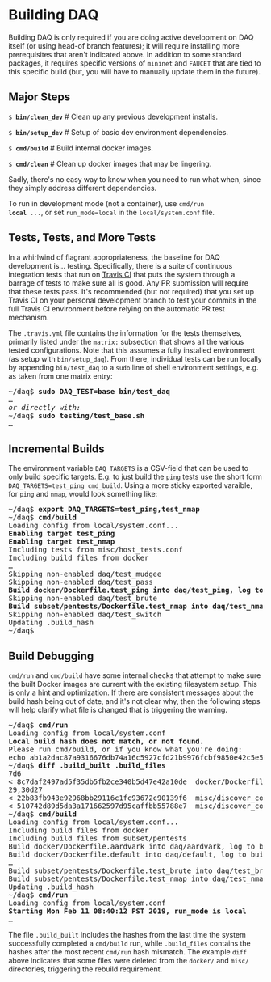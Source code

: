 # Building DAQ

Building DAQ is only required if you are doing active development on DAQ itself (or using head-of
branch features); it will require installing more prerequisites that aren't indicated above.
In addition to some standard packages, it requires specific versions of <code>mininet</code>
and <code>FAUCET</code> that are tied to this specific build (but, you will have to manually
update them in the future).

## Major Steps

<code>$ <b>bin/clean_dev</b></code> # Clean up any previous development installs.

<code>$ <b>bin/setup_dev</b></code> # Setup of basic dev environment dependencies.

<code>$ <b>cmd/build</b></code> # Build internal docker images.

<code>$ <b>cmd/clean</b></code> # Clean up docker images that may be lingering.

Sadly, there's no easy way to know when you need to run what when, since they simply address
different dependencies.

To run in development mode (not a container), use <code>cmd/run <b>local</b> ...</code>,
or set `run_mode=local` in the `local/system.conf` file.

## Tests, Tests, and More Tests

In a whirlwind of flagrant appropriateness, the baseline for DAQ development is... testing. Specifically,
there is a suite of continuous integration tests that run on [Travis CI](https://travis-ci.com/faucetsdn/daq)
that puts the system through a barrage of tests to make sure all is good. Any PR submission will
require that these tests pass. It's recommended (but not required) that you set up Travis CI on
your personal development branch to test your commits in the full Travis CI environment before relying
on the automatic PR test mechanism.

The `.travis.yml` file contains the information for the tests themselves, primarily listed under the `matrix:`
subsection that shows all the various tested configurations. Note that this assumes a fully installed environment
(as setup with `bin/setup_daq`). From there, individual tests can be run locally by
appending `bin/test_daq` to a `sudo` line of shell environment settings, e.g. as taken from one matrix entry:
<pre>
~/daq$ <b>sudo DAQ_TEST=base bin/test_daq</b>
&hellip;
<em>or directly with:</em>
~/daq$ <b>sudo testing/test_base.sh</b>
&hellip;
</pre>

## Incremental Builds

The environment variable `DAQ_TARGETS` is a CSV-field that can be used to only build specific targets. E.g.
to just build the `ping` tests use the short form `DAQ_TARGETS=test_ping cmd_build`. Using a more sticky
exported varaible, for `ping` and `nmap`, would look something like:
<pre>
~/daq$ <b>export DAQ_TARGETS=test_ping,test_nmap</b>
~/daq$ <b>cmd/build</b>
Loading config from local/system.conf...
<b>Enabling target test_ping</b>
<b>Enabling target test_nmap</b>
Including tests from misc/host_tests.conf
Including build files from docker
&hellip;
Skipping non-enabled daq/test_mudgee
Skipping non-enabled daq/test_pass
<b>Build docker/Dockerfile.test_ping into daq/test_ping, log to build/docker_build.test_ping...</b>
Skipping non-enabled daq/test_brute
<b>Build subset/pentests/Dockerfile.test_nmap into daq/test_nmap, log to build/docker_build.test_nmap...</b>
Skipping non-enabled daq/test_switch
Updating .build_hash
~/daq$
</pre>

## Build Debugging

`cmd/run` and `cmd/build` have some internal checks that attempt to make sure the built Docker images are
current with the existing filesystem setup. This is only a hint and optimization. If there are consistent
messages about the build hash being out of date, and it's not clear why, then the following steps will help
clarify what file is changed that is triggering the warning.

<pre>
~/daq$ <b>cmd/run</b>
Loading config from local/system.conf
<b>Local build hash does not match, or not found.</b>
Please run cmd/build, or if you know what you're doing:
echo ab1a2dac87a9316676db74a16c5927cfd21b9976fcbf9850e42c5e5b7bdba5fe > .build_hash
~/daq$ <b>diff .build_built .build_files</b>
7d6
< 8c7daf2497ad5f35db5fb2ce340b5d47e42a10de  docker/Dockerfile.switch~
29,30d27
< 22b83fb943e92968bb29116c1fc93672c90139f6  misc/discover_config/port-01/ping_runtime.sh~
< 510742d89d5da3a171662597d95caffbb55788e7  misc/discover_config/port-02/monitor_filter.txt~
~/daq$ <b>cmd/build</b>
Loading config from local/system.conf...
Including build files from docker
Including build files from subset/pentests
Build docker/Dockerfile.aardvark into daq/aardvark, log to build/docker_build.aardvark...
Build docker/Dockerfile.default into daq/default, log to build/docker_build.default...
&hellip;
Build subset/pentests/Dockerfile.test_brute into daq/test_brute, log to build/docker_build.test_brute...
Build subset/pentests/Dockerfile.test_nmap into daq/test_nmap, log to build/docker_build.test_nmap...
Updating .build_hash
~/daq$ <b>cmd/run</b>
Loading config from local/system.conf
<b>Starting Mon Feb 11 08:40:12 PST 2019, run_mode is local</b>
&hellip;
</pre>

The file `.build_built` includes the hashes from the last time the system successfully completed
a `cmd/build` run, while `.build_files` contains the hashes after the most recent `cmd/run` hash mismatch.
The example `diff` above indicates that some files were deleted from the `docker/` and `misc/`
directories, triggering the rebuild requirement.
